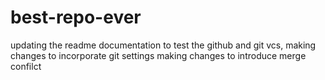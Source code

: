 # best-repo-ever

updating the readme documentation to test the github and git vcs, making changes to incorporate git settings
making changes to introduce merge confilct


